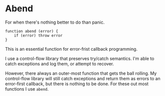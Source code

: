 # Abend

For when there's nothing better to do than panic.

```
function abend (error) {
    if (error) throw error
}
```

This is an essential function for error-frist callback programming.

I use a control-flow library that preserves try/catch semantics. I'm able to
catch exceptions and log them, or attempt to recover.

However, there always an outer-most function that gets the ball rolling. My
control-flow library will still catch exceptions and return them as errors to an
error-first callback, but there is nothing to be done. For these out most
functions I use `abend`.
